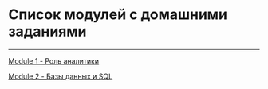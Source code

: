 # Список модулей с домашними заданиями
______
[Module 1 - Роль аналитики](https://github.com/shmelevss/Data-Learn-Homework/tree/main/DE-101/Module1)

[Module 2 - Базы данных и SQL](https://github.com/shmelevss/Data-Learn-Homework/tree/main/DE-101/Module2)